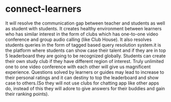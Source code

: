 # connect-learners
It will resolve the communication gap between teacher and students as well
as student with students. It creates healthy environment between learners
who has similar interest in the form of clubs which has one-to-one video
conference and group audio calling (like Club House). It also resolves
students queries in the form of tagged based query resolution system.it is the
platform where students can show case their talent and if they are in top 5
leaderboard they are going to be recognized globally. Students can create
their own study club if they have different region of interest. Truly unlimited
one to one video conference with each other will give us magnificent
experience.
Questions solved by learners or guides may lead to increase to their
personal ratings and it can destiny to top the leaderboard and show case to
others.(So they will not use clubs for chatting app like other apps do, instead
of this they will adore to give answers for their buddies and gain their ranking
points).

